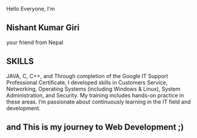 Hello Everyone, I'm
## Nishant Kumar Giri
your friend from Nepal

## SKILLS
JAVA, C, C++, and Through completion of the Google IT Support Professional Certificate, I developed skills in Customers Service, Networking, Operating Systems (including Windows & Linux), System Administration, and Security. My training includes hands-on practice in these areas. I’m passionate about continuously learning in the IT field and development. 


## and This is my journey to Web Development ;)
